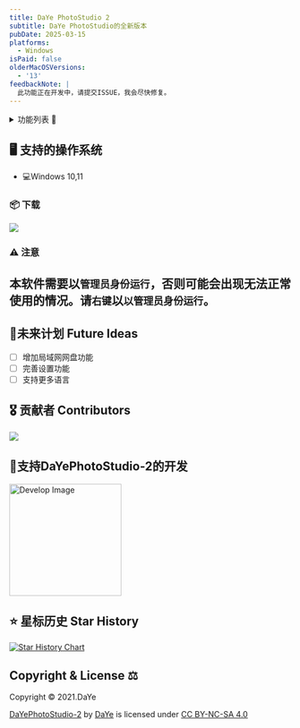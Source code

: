 ```yaml
---
title: DaYe PhotoStudio 2
subtitle: DaYe PhotoStudio的全新版本
pubDate: 2025-03-15
platforms:
  - Windows
isPaid: false
olderMacOSVersions:
  - '13'
feedbackNote: |
  此功能正在开发中，请提交ISSUE，我会尽快修复。
---
```

<details>
<summary>
功能列表 🧾
</summary>

- [x] 扣图
- [x] 图片压缩
- [ ] 表格识别
- [ ] 清晰放大
- [x] 位图转矢量
- [x] 修改尺寸
- [ ] 批量重命名
- [x] 格式转换
- [x] 拆分GIF
- [x] 合成GIF
- [ ] 批量打印
- [x] 图片拼接
- [x] 图像旋转
- [x] 圆角裁剪

</details>

## 🖥 支持的操作系统

- 💻Windows 10,11


### 📦 下载
<a href="https://pan.quark.cn/s/b42aabae0e5f"><img src="https://wc.dyblog.online/images/2ms.png"></img></a>

### ⚠ 注意
## 本软件需要以`管理员身份运行`，否则可能会出现无法正常使用的情况。请`右键`以`以管理员身份运行`。

## 📝未来计划 Future Ideas

- [ ] 增加局域网网盘功能
- [ ] 完善设置功能
- [ ] 支持更多语言

## 🎖 贡献者 Contributors

<a href="https://github.com/darkmatter2048/DaYePhotoStudio-2/graphs/contributors">
  <img src="https://contrib.rocks/image?repo=darkmatter2048/DaYePhotoStudio-2" />
</a>

## 🤝支持DaYePhotoStudio-2的开发

[<img src="https://wc.dyblog.online/images/d.png" alt="Develop Image" style="width: 200px;"/>](https://dyblog.online/donate)

## ⭐ 星标历史 Star History

<a href="https://star-history.com/#darkmatter2048/DaYePhotoStudio-2&Date">
 <picture>
   <source media="(prefers-color-scheme: dark)" srcset="https://api.star-history.com/svg?repos=darkmatter2048/DaYePhotoStudio-2&type=Date&theme=dark" />
   <source media="(prefers-color-scheme: light)" srcset="https://api.star-history.com/svg?repos=darkmatter2048/DaYePhotoStudio-2&type=Date" />
   <img alt="Star History Chart" src="https://api.star-history.com/svg?repos=darkmatter2048/DaYePhotoStudio-2&type=Date" />
 </picture>
</a>

## Copyright & License ⚖

Copyright © 2021.DaYe 

<p xmlns:cc="http://creativecommons.org/ns#" xmlns:dct="http://purl.org/dc/terms/"><a property="dct:title" rel="cc:attributionURL" href=#>DaYePhotoStudio-2</a> by <a rel="cc:attributionURL dct:creator" property="cc:attributionName" href="https://www.dyblog.online/">DaYe</a> is licensed under <a href="https://creativecommons.org/licenses/by-nc-sa/4.0/?ref=chooser-v1" target="_blank" rel="license noopener noreferrer" style="display:inline-block;">CC BY-NC-SA 4.0</a>
